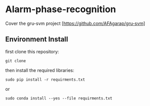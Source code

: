 # Alarm-phase-recognition
Cover the gru-svm project [https://github.com/AFAgarap/gru-svm]
## Environment Install
first clone this repository:
```
git clone 
```
then install the required libraries:
```
sudo pip install -r requirments.txt
```
or
```
sudo conda install --yes --file requirments.txt
```


